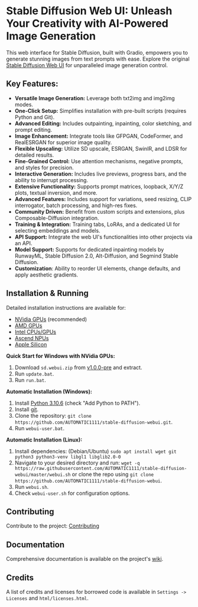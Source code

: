 # Stable Diffusion Web UI: Unleash Your Creativity with AI-Powered Image Generation

This web interface for Stable Diffusion, built with Gradio, empowers you to generate stunning images from text prompts with ease.  Explore the original [Stable Diffusion Web UI](https://github.com/AUTOMATIC1111/stable-diffusion-webui) for unparalleled image generation control.

## Key Features:

*   **Versatile Image Generation:** Leverage both txt2img and img2img modes.
*   **One-Click Setup:** Simplifies installation with pre-built scripts (requires Python and Git).
*   **Advanced Editing:** Includes outpainting, inpainting, color sketching, and prompt editing.
*   **Image Enhancement:** Integrate tools like GFPGAN, CodeFormer, and RealESRGAN for superior image quality.
*   **Flexible Upscaling:** Utilize SD upscale, ESRGAN, SwinIR, and LDSR for detailed results.
*   **Fine-Grained Control:**  Use attention mechanisms, negative prompts, and styles for precision.
*   **Interactive Generation:** Includes live previews, progress bars, and the ability to interrupt processing.
*   **Extensive Functionality:** Supports prompt matrices, loopback, X/Y/Z plots, textual inversion, and more.
*   **Advanced Features:** Includes support for variations, seed resizing, CLIP interrogator, batch processing, and high-res fixes.
*   **Community Driven:** Benefit from custom scripts and extensions, plus Composable-Diffusion integration.
*   **Training & Integration:** Training tabs, LoRAs, and a dedicated UI for selecting embeddings and models.
*   **API Support:** Integrate the web UI's functionalities into other projects via an API.
*   **Model Support:** Supports for dedicated inpainting models by RunwayML, Stable Diffusion 2.0, Alt-Diffusion, and Segmind Stable Diffusion.
*   **Customization**: Ability to reorder UI elements, change defaults, and apply aesthetic gradients.

## Installation & Running

Detailed installation instructions are available for:

*   [NVidia GPUs](https://github.com/AUTOMATIC1111/stable-diffusion-webui/wiki/Install-and-Run-on-NVidia-GPUs) (recommended)
*   [AMD GPUs](https://github.com/AUTOMATIC1111/stable-diffusion-webui/wiki/Install-and-Run-on-AMD-GPUs)
*   [Intel CPUs/GPUs](https://github.com/openvinotoolkit/stable-diffusion-webui/wiki/Installation-on-Intel-Silicon)
*   [Ascend NPUs](https://github.com/wangshuai09/stable-diffusion-webui/wiki/Install-and-run-on-Ascend-NPUs)
*   [Apple Silicon](https://github.com/AUTOMATIC1111/stable-diffusion-webui/wiki/Installation-on-Apple-Silicon)

**Quick Start for Windows with NVidia GPUs:**

1.  Download `sd.webui.zip` from [v1.0.0-pre](https://github.com/AUTOMATIC1111/stable-diffusion-webui/releases/tag/v1.0.0-pre) and extract.
2.  Run `update.bat`.
3.  Run `run.bat`.

**Automatic Installation (Windows):**

1.  Install [Python 3.10.6](https://www.python.org/downloads/release/python-3106/) (check "Add Python to PATH").
2.  Install [git](https://git-scm.com/download/win).
3.  Clone the repository: `git clone https://github.com/AUTOMATIC1111/stable-diffusion-webui.git`.
4.  Run `webui-user.bat`.

**Automatic Installation (Linux):**

1.  Install dependencies: (Debian/Ubuntu) `sudo apt install wget git python3 python3-venv libgl1 libglib2.0-0`
2.  Navigate to your desired directory and run: `wget -q https://raw.githubusercontent.com/AUTOMATIC1111/stable-diffusion-webui/master/webui.sh` or clone the repo using `git clone https://github.com/AUTOMATIC1111/stable-diffusion-webui`.
3.  Run `webui.sh`.
4.  Check `webui-user.sh` for configuration options.

## Contributing

Contribute to the project: [Contributing](https://github.com/AUTOMATIC1111/stable-diffusion-webui/wiki/Contributing)

## Documentation

Comprehensive documentation is available on the project's [wiki](https://github.com/AUTOMATIC1111/stable-diffusion-webui/wiki).

## Credits

A list of credits and licenses for borrowed code is available in `Settings -> Licenses` and `html/licenses.html`.